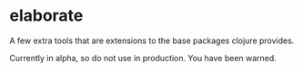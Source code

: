 # elaborate

A few extra tools that are extensions to the base packages clojure provides.

Currently in alpha, so do not use in production. You have been warned.